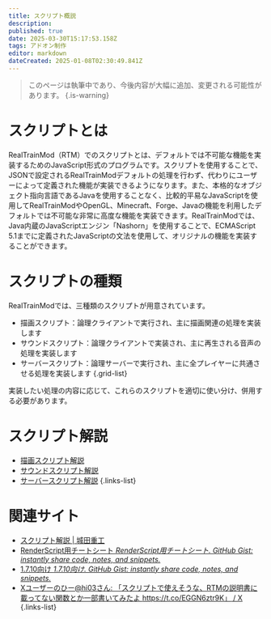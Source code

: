 ```yaml
---
title: スクリプト概説
description: 
published: true
date: 2025-03-30T15:17:53.158Z
tags: アドオン制作
editor: markdown
dateCreated: 2025-01-08T02:30:49.841Z
---
```


> このページは執筆中であり、今後内容が大幅に追加、変更される可能性があります。
{.is-warning}

# スクリプトとは
RealTrainMod（RTM）でのスクリプトとは、デフォルトでは不可能な機能を実装するためのJavaScript形式のプログラムです。スクリプトを使用することで、JSONで設定されるRealTrainModデフォルトの処理を行わず、代わりにユーザーによって定義された機能が実装できるようになります。また、本格的なオブジェクト指向言語であるJavaを使用することなく、比較的平易なJavaScriptを使用してRealTrainModやOpenGL、Minecraft、Forge、Javaの機能を利用したデフォルトでは不可能な非常に高度な機能を実装できます。RealTrainModでは、Java内蔵のJavaScriptエンジン「Nashorn」を使用することで、ECMAScript 5.1までに定義されたJavaScriptの文法を使用して、オリジナルの機能を実装することができます。

# スクリプトの種類
RealTrainModでは、三種類のスクリプトが用意されています。

- 描画スクリプト：論理クライアントで実行され、主に描画関連の処理を実装します
- サウンドスクリプト：論理クライアントで実装され、主に再生される音声の処理を実装します
- サーバースクリプト：論理サーバーで実行され、主に全プレイヤーに共通させる処理を実装します
{.grid-list}

実装したい処理の内容に応じて、これらのスクリプトを適切に使い分け、併用する必要があります。

# スクリプト解説
- [描画スクリプト解説]()
- [サウンドスクリプト解説]()
- [サーバースクリプト解説]()
{.links-list}

# 関連サイト
- [スクリプト解説 | 城田重工](https://www.hi03s.com/blog)
- [RenderScript用チートシート *RenderScript用チートシート. GitHub Gist: instantly share code, notes, and snippets.*](https://gist.github.com/Kai-Z-JP/2edadce21011125d6465ed6401ac4842)
- [1.7.10向け *1.7.10向け. GitHub Gist: instantly share code, notes, and snippets.*](https://gist.github.com/Kai-Z-JP/0dd0cba11592305cdbf859311718f43f)
- [Xユーザーのひー@hi03さん: 「スクリプトで使えそうな、RTMの説明書に載ってない関数とか一部書いてみたよ https://t.co/EGGN6ztr9K」 / X](https://x.com/hi03_s/status/1044613004644376577)
{.links-list}